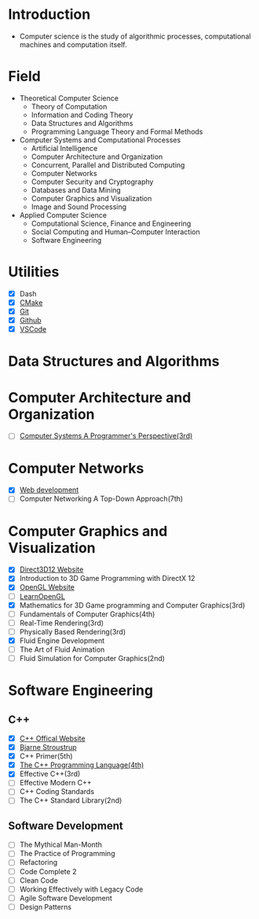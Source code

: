 # Introduction
 - Computer science is the study of algorithmic processes, computational machines and computation itself.

# Field
- Theoretical Computer Science
    - Theory of Computation
    - Information and Coding Theory
    - Data Structures and Algorithms
    - Programming Language Theory and Formal Methods
- Computer Systems and Computational Processes
    - Artificial Intelligence
    - Computer Architecture and Organization
    - Concurrent, Parallel and Distributed Computing
    - Computer Networks
    - Computer Security and Cryptography
    - Databases and Data Mining
    - Computer Graphics and Visualization 
    - Image and Sound Processing
- Applied Computer Science
    - Computational Science, Finance and Engineering
    - Social Computing and Human–Computer Interaction
    - Software Engineering

# Utilities
- [x] Dash
- [x] [CMake](https://cmake.org)
- [x] [Git](https://git-scm.com)
- [x] [Github](https://github.com)
- [x] [VSCode](https://code.visualstudio.com)

# Data Structures and Algorithms

# Computer Architecture and Organization
- [ ] [Computer Systems A Programmer's Perspective(3rd)](http://csapp.cs.cmu.edu/3e/home.html)

# Computer Networks
- [x] [Web development](https://www.youtube.com/watch?v=VfGW0Qiy2I0)
- [ ] Computer Networking A Top-Down Approach(7th)

# Computer Graphics and Visualization
- [x] [Direct3D12 Website](https://docs.microsoft.com/en-us/windows/win32/direct3d12/direct3d-12-graphics)
- [x] Introduction to 3D Game Programming with DirectX 12
- [x] [OpenGL Website](https://www.khronos.org/opengl/)
- [ ] [LearnOpenGL](https://learnopengl.com)
- [x] Mathematics for 3D Game programming and Computer Graphics(3rd)
- [ ] Fundamentals of Computer Graphics(4th)
- [ ] Real-Time Rendering(3rd)
- [ ] Physically Based Rendering(3rd)
- [x] Fluid Engine Development
- [ ] The Art of Fluid Animation
- [ ] Fluid Simulation for Computer Graphics(2nd)
 
# Software Engineering
## C++
- [x] [C++ Offical Website](https://isocpp.org)
- [x] [Bjarne Stroustrup](https://www.stroustrup.com)
- [x] C++ Primer(5th)
- [x] [The C++ Programming Language(4th)](https://www.stroustrup.com/4th.html)
- [x] Effective C++(3rd)
- [ ] Effective Modern C++
- [ ] C++ Coding Standards
- [ ] The C++ Standard Library(2nd)
## Software Development
- [ ] The Mythical Man-Month
- [ ] The Practice of Programming
- [ ] Refactoring
- [ ] Code Complete 2
- [ ] Clean Code
- [ ] Working Effectively with Legacy Code
- [ ] Agile Software Development
- [ ] Design Patterns
